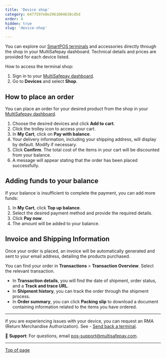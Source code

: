 ```yaml
---
title: 'Device shop'
category: 6477597e0e2961004638cd5d
order: 4
hidden: true
slug: 'device-shop'

---
```


You can explore our [SmartPOS terminals](https://www.multisafepay.com/nl_nl/oplossingen/in-person-pos/pin-terminals) and accessories directly through the shop in your MultiSafepay dashboard. Technical details and prices are provided for each device listed.

How to access the terminal shop: 

1. Sign in to your [MultiSafepay dashboard](https://merchant.multisafepay.com/).
2. Go to **Devices** and select **Shop**.

## How to place an order

You can place an order for your desired product from the shop in your [MultiSafepay dashboard](https://merchant.multisafepay.com/).

1. Choose the desired devices and click **Add to cart**.
2. Click the trolley icon to access your cart.
3. In **My Cart**, click on **Pay with balance**.
4. Your delivery information, including your shipping address, will display by default. Modify if necessary.
5. Click **Confirm**. The total cost of the items in your cart will be discounted from your balance.
6. A message will appear stating that the order has been placed successfully.

## Adding funds to your balance

If your balance is insufficient to complete the payment, you can add more funds:

1. In **My Cart**, click **Top up balance**.
2. Select the desired payment method and provide the required details.
3. Click **Pay now**.
4. The amount will be added to your balance.

## Invoice and Shipping Information

Once your order is placed, an invoice will be automatically generated and sent to your email address, detailing the products purchased.

You can find your order in **Transactions** > **Transaction Overview**. Select the relevant transaction.

- In **Transaction details**, you will find the date of shipment, order status, and a **Track and trace URL**.
- In **Shipment history**, you can track the order through the shipment process.
- In **Order summary**, you can click **Packing slip** to download a document containing information related to the items you have ordered.

***

If you are experiencing issues with your device, you can request an RMA (Return Merchandise Authorization). See - [Send back a terminal](https://docs.multisafepay.com/docs/pos-troubleshooting#send-back-a-terminal).

💬 **Support**: For questions, email [pos-support@multisafepay.com](mailto:pos-support@multisafepay.com).

***

[Top of page](#)